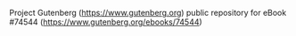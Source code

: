 Project Gutenberg (https://www.gutenberg.org) public repository for eBook #74544 (https://www.gutenberg.org/ebooks/74544)
